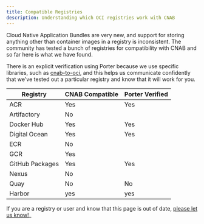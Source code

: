 ```yaml
---
title: Compatible Registries
description: Understanding which OCI registries work with CNAB
---
```


Cloud Native Application Bundles are very new, and support for storing anything
other than container images in a registry is inconsistent. The community has
tested a bunch of registries for compatibility with CNAB and so far here is what
we have found.

There is an explicit verification using Porter because we use specific libraries,
such as [cnab-to-oci], and this helps us communicate confidently that we've tested
out a particular registry and know that it will work for you.

| Registry | CNAB Compatible | Porter Verified |
| -------- | --------------- | ------------- |
| ACR | Yes | Yes |
| Artifactory | No |  |
| Docker Hub | Yes | Yes |
| Digital Ocean | Yes | Yes |
| ECR | No |  |
| GCR | Yes |
| GitHub Packages | Yes | Yes |
| Nexus | No |  |
| Quay | No | No |
| Harbor | yes | yes |

 If you are a registry or user and know that this page is out of date, [please
 let us know!](https://github.com/deislabs/porter/issues/new)_

 [cnab-to-oci]: https://github.com/docker/cnab-to-oci
